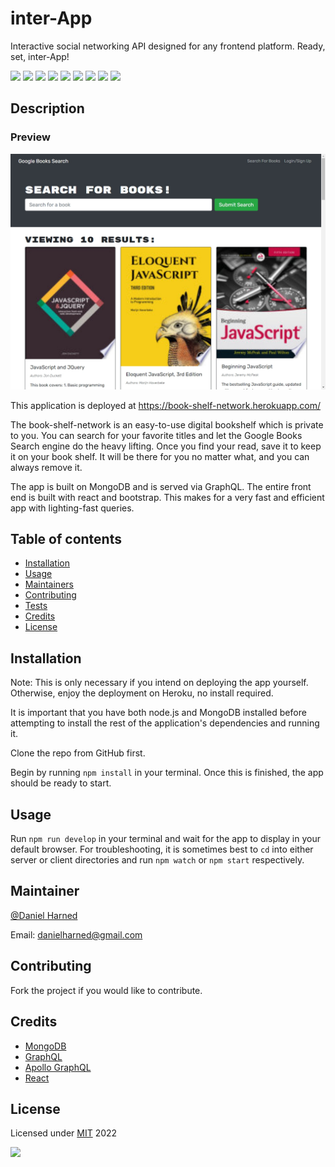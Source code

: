 # inter-App

Interactive social networking API designed for any frontend platform. Ready, set, inter-App!

![](https://img.shields.io/badge/javascript-100-yellow?logo=javascript)
![](https://img.shields.io/badge/graphql-dep-purple?logo=graphql)
![](https://img.shields.io/badge/MongoDB-dep-blue?logo=mongodb)
![](https://img.shields.io/badge/mongoose-dep-blue?logo=npm)
![](https://img.shields.io/badge/apollo-dep-white?logo=apollographql)
![](https://img.shields.io/badge/express-dep-white?logo=express)
![](https://img.shields.io/badge/jsonwebtoken-dep-blue?logo=npm)
![](https://img.shields.io/badge/react-dep-blue?logo=react)
![](https://img.shields.io/badge/bootstrap-dep-blue?logo=bootstrap)

## Description

### Preview

[![preview image](./client/assets/book-shelf-network.jpg)](https://book-shelf-network.herokuapp.com/)

This application is deployed at https://book-shelf-network.herokuapp.com/

The book-shelf-network is an easy-to-use digital bookshelf which is private to you. You can search for your favorite titles and let the Google Books Search engine do the heavy lifting. Once you find your read, save it to keep it on your book shelf. It will be there for you no matter what, and you can always remove it.

The app is built on MongoDB and is served via GraphQL. The entire front end is built with react and bootstrap. This makes for a very fast and efficient app with lighting-fast queries.

## Table of contents

- [Installation](#installation)
- [Usage](#usage)
- [Maintainers](#maintainers)
- [Contributing](#contributing)
- [Tests](#tests)
- [Credits](#credits)
- [License](#license)

## Installation

Note: This is only necessary if you intend on deploying the app yourself. Otherwise, enjoy the deployment on Heroku, no install required.

It is important that you have both node.js and MongoDB installed before attempting to install the rest of the application's dependencies and running it.

Clone the repo from GitHub first.

Begin by running `npm install` in your terminal. Once this is finished, the app should be ready to start.

## Usage

Run `npm run develop` in your terminal and wait for the app to display in your default browser. For troubleshooting, it is sometimes best to `cd` into either server or client directories and run `npm watch` or `npm start` respectively.

## Maintainer

[@Daniel Harned](https://github.com/DrDano)

Email: [danielharned@gmail.com](mailto:danielharned@gmail.com)

## Contributing

Fork the project if you would like to contribute.

## Credits

- [MongoDB](https://www.mongodb.com/)
- [GraphQL](https://graphql.org/)
- [Apollo GraphQL](https://www.apollographql.com/docs/)
- [React](https://reactjs.org/)

## License

Licensed under [MIT](https://choosealicense.com/licenses/mit) 2022

![](https://img.shields.io/badge/license-MIT-blue)